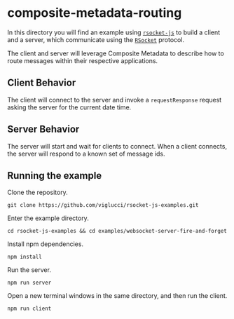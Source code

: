 # composite-metadata-routing

In this directory you will find an example using [`rsocket-js`](https://github.com/rsocket/rsocket-js) to build a client and a server, which communicate using the [`RSocket`](https://rsocket.io/) protocol.

The client and server will leverage Composite Metadata to describe how to route messages within their respective applications.

## Client Behavior

The client will connect to the server and invoke a `requestResponse` request asking the server for the current date time.

## Server Behavior

The server will start and wait for clients to connect. When a client connects, the server will respond to a known set of message ids.

## Running the example

Clone the repository.

```
git clone https://github.com/viglucci/rsocket-js-examples.git
```

Enter the example directory.

```
cd rsocket-js-examples && cd examples/websocket-server-fire-and-forget
```

Install npm dependencies.

```
npm install
```

Run the server.

```
npm run server
```

Open a new terminal windows in the same directory, and then run the client.

```
npm run client
```
